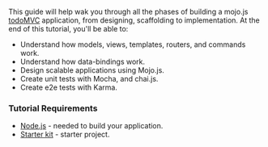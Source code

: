 This guide will help wak you through all the phases of building a mojo.js [todoMVC](http://todomvc.com/) application, from designing, scaffolding to implementation. At the end of this tutorial, you'll be able to:

- Understand how models, views, templates, routers, and commands work.
- Understand how data-bindings work.
- Design scalable applications using Mojo.js.
- Create unit tests with Mocha, and chai.js.
- Create e2e tests with Karma. 

### Tutorial Requirements

- [Node.js](http://nodejs.org/) - needed to build your application.
- [Starter kit](https://github.com/classdojo/mojo-starter/archive/master.zip) - starter project.

